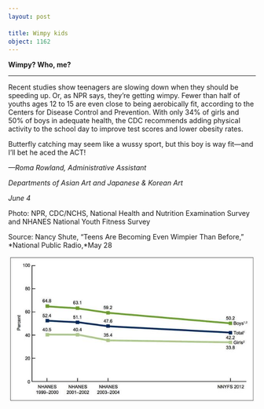 ```yaml
---
layout: post

title: Wimpy kids
object: 1162
---
```

**Wimpy? Who, me?**

****

Recent studies show teenagers are slowing down when they should be speeding up. Or, as NPR says, they’re getting wimpy. Fewer than half of youths ages 12 to 15 are even close to being aerobically fit, according to the Centers for Disease Control and Prevention. With only 34% of girls and 50% of boys in adequate health, the CDC recommends adding physical activity to the school day to improve test scores and lower obesity rates.

Butterfly catching may seem like a wussy sport, but this boy is way fit—and I’ll bet he aced the ACT!

*—Roma Rowland, Administrative Assistant*

*Departments of Asian Art and Japanese & Korean Art*

*June 4*

Photo: NPR, CDC/NCHS, National Health and Nutrition Examination Survey and NHANES National Youth Fitness Survey

Source: Nancy Shute, “Teens Are Becoming Even Wimpier Than Before,” *National Public Radio,*May 28

![](../images/14-06-04_51.18_WimpyKidsEDIT-1.jpeg)
